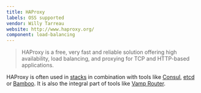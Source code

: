 ```yaml
---
title: HAProxy
labels: OSS supported
vendor: Willy Tarreau
website: http://www.haproxy.org/
component: load-balancing
---
```

> HAProxy is a free, very fast and reliable solution offering high
> availability, load balancing, and proxying for TCP and HTTP-based
> applications.

HAProxy is often used in [stacks](/components/stacks) in combination with tools like [Consul](/tech/consul), [etcd](/tech/etcd) or [Bamboo](/tech/bamboo). It is also the integral part of tools like [Vamp Router](/tech/vamp-router).
